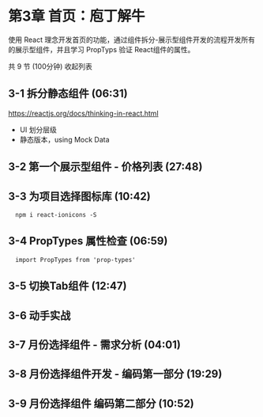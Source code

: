 # 第3章 首页：庖丁解牛
使用 React 理念开发首页的功能，通过组件拆分-展示型组件开发的流程开发所有的展示型组件，并且学习 PropTyps 验证 React组件的属性。

共 9 节 (100分钟) 收起列表

## 3-1 拆分静态组件 (06:31)
https://reactjs.org/docs/thinking-in-react.html

- UI 划分层级
- 静态版本，using Mock Data 

## 3-2 第一个展示型组件 - 价格列表 (27:48)


## 3-3 为项目选择图标库 (10:42)
```
  npm i react-ionicons -S
```
## 3-4 PropTypes 属性检查 (06:59)
```
  import PropTypes from 'prop-types'
```
## 3-5 切换Tab组件 (12:47)

## 3-6 动手实战

## 3-7 月份选择组件 - 需求分析 (04:01)

## 3-8 月份选择组件开发 - 编码第一部分 (19:29)

## 3-9 月份选择组件 编码第二部分 (10:52)